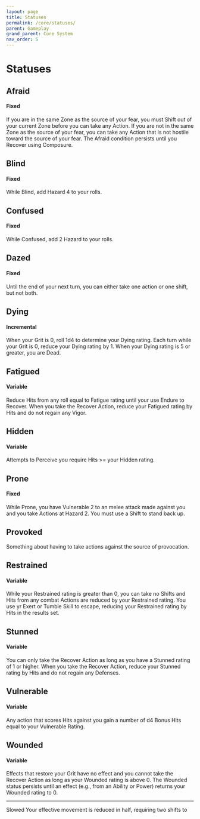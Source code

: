 ```yaml
---
layout: page
title: Statuses
permalink: /core/statuses/
parent: Gameplay
grand_parent: Core System
nav_order: 5
---
```



# Statuses

## Afraid
#### Fixed
If you are in the same Zone as the source of your fear, you must Shift out of your current Zone before you can take any Action.  If you are not in the same Zone as the source of your fear, you can take any Action that is not hostile toward the source of your fear.  The Afraid condition persists until you Recover using Composure.

## Blind
#### Fixed
While Blind, add Hazard 4 to your rolls.

## Confused
#### Fixed
While Confused, add 2 Hazard to your rolls.

## Dazed
#### Fixed
Until the end of your next turn, you can either take one action or one shift, but not both.

## Dying
#### Incremental
When your Grit is 0, roll 1d4 to determine your Dying rating.  Each turn while your Grit is 0, reduce your Dying rating by 1.  When your Dying rating is 5 or greater, you are Dead.

## Fatigued
#### Variable
Reduce Hits from any roll equal to Fatigue rating until your use Endure to Recover.  When you take the Recover Action, reduce your Fatigued rating by Hits and do not regain any Vigor.

## Hidden
#### Variable
Attempts to Perceive you require Hits >= your Hidden rating.

## Prone
#### Fixed
While Prone, you have Vulnerable 2 to an melee attack made against you and you take Actions at Hazard 2.  You must use a Shift to stand back up.

## Provoked
Something about having to take actions against the source of provocation.

## Restrained
#### Variable
While your Restrained rating is greater than 0, you can take no Shifts and Hits from any combat Actions are reduced by your Restrained rating.  You use yr Exert or Tumble Skill to escape, reducing your Restrained rating by Hits in the results set.

## Stunned
#### Variable
You can only take the Recover Action as long as you have a Stunned rating of 1 or higher.  When you take the Recover Action, reduce your Stunned rating by Hits and do not regain any Defenses.

## Vulnerable
#### Variable
Any action that scores Hits against you gain a number of d4 Bonus Hits equal to your Vulnerable Rating.

## Wounded
#### Variable
Effects that restore your Grit have no effect and you cannot take the Recover Action as long as your Wounded rating is above 0.  The Wounded status persists until an effect (e.g., from an Ability or Power) returns your Wounded rating to 0.

<hr>

Slowed
Your effective movement is reduced in half, requiring two shifts to 